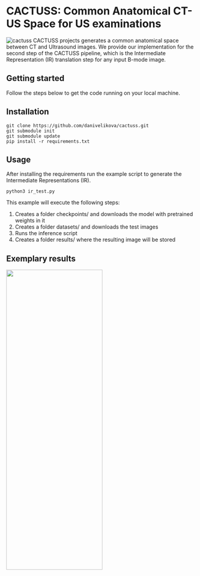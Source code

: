 # CACTUSS: Common Anatomical CT-US Space for US examinations
![cactuss](https://user-images.githubusercontent.com/105121035/167461418-bb33b22e-bc61-4e77-89cf-7b5948cae74c.png)
CACTUSS projects generates a common anatomical space between CT and Ultrasound images. We provide our implementation for the second step of the CACTUSS pipeline, which is the Intermediate Representation (IR) translation step for any input B-mode image.

## Getting started

Follow the steps below to get the code running on your local machine.

## Installation

```
git clone https://github.com/danivelikova/cactuss.git
git submodule init
git submodule update
pip install -r requirements.txt
```

## Usage

After installing the requirements run the example script to generate the Intermediate Representations (IR).
```
python3 ir_test.py
```

This example will execute the following steps:
  
  1. Creates a folder checkpoints/ and downloads the model with pretrained weights in it
  2. Creates a folder datasets/ and downloads the test images
  3. Runs the inference script
  4. Creates a folder results/ where the resulting image will be stored
 
 
## Exemplary results
<img src="https://user-images.githubusercontent.com/105121035/167472824-bab7db1c-cbcf-4fa1-a38d-09b68adf6a38.png" width="256" height="800" />

